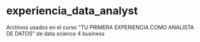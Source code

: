 # experiencia_data_analyst
Archivos usados en el curso "TU PRIMERA EXPERIENCIA COMO ANALISTA DE DATOS" de data science 4 business

